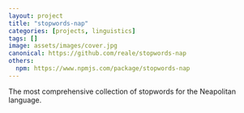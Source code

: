 ```yaml
---
layout: project
title: "stopwords-nap"
categories: [projects, linguistics]
tags: []
image: assets/images/cover.jpg
canonical: https://github.com/reale/stopwords-nap
others:
  npm: https://www.npmjs.com/package/stopwords-nap
---
```


The most comprehensive collection of stopwords for the Neapolitan language.
